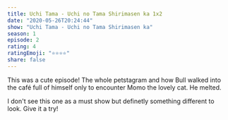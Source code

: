 ```yaml
--- 
title: Uchi Tama - Uchi no Tama Shirimasen ka 1x2 
date: "2020-05-26T20:24:44" 
show: "Uchi Tama - Uchi no Tama Shirimasen ka" 
season: 1 
episode: 2 
rating: 4 
ratingEmoji: "⭐️⭐️⭐️⭐️" 
share: false 
---
```


This was a cute episode! The whole petstagram and how Bull walked into the café full of himself only to encounter Momo the lovely cat. He melted.

I don't see this one as a must show but definetly something different to look. Give it a try!
